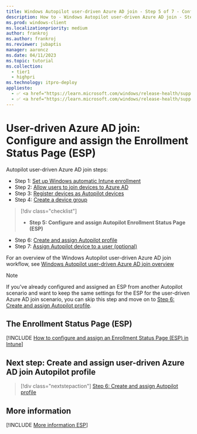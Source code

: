 ```yaml
---
title: Windows Autopilot user-driven Azure AD join - Step 5 of 7 - Configure and assign the Enrollment Status Page (ESP)
description: How to - Windows Autopilot user-driven Azure AD join - Step 5 of 7 - Configure and assign the Enrollment Status Page (ESP).
ms.prod: windows-client
ms.localizationpriority: medium
author: frankroj
ms.author: frankroj
ms.reviewer: jubaptis
manager: aaroncz
ms.date: 04/11/2023
ms.topic: tutorial
ms.collection: 
  - tier1
  - highpri
ms.technology: itpro-deploy
appliesto:
  - ✅ <a href="https://learn.microsoft.com/windows/release-health/supported-versions-windows-client" target="_blank">Windows 11</a>
  - ✅ <a href="https://learn.microsoft.com/windows/release-health/supported-versions-windows-client" target="_blank">Windows 10</a>
---
```


# User-driven Azure AD join: Configure and assign the Enrollment Status Page (ESP)

Autopilot user-driven Azure AD join steps:
- Step 1: [Set up Windows automatic Intune enrollment](azure-ad-join-automatic-enrollment.md)
- Step 2: [Allow users to join devices to Azure AD](azure-ad-join-allow-users-to-join.md)
- Step 3: [Register devices as Autopilot devices](azure-ad-join-register-device.md)
- Step 4: [Create a device group](azure-ad-join-device-group.md)
> [!div class="checklist"]
> - **Step 5: Configure and assign Autopilot Enrollment Status Page (ESP)**
- Step 6: [Create and assign Autopilot profile](azure-ad-join-autopilot-profile.md)
- Step 7: [Assign Autopilot device to a user (optional)](azure-ad-join-assign-device-to-user.md)

For an overview of the Windows Autopilot user-driven Azure AD join workflow, see [Windows Autopilot user-driven Azure AD join overview](azure-ad-join-workflow.md#workflow)

> [!NOTE]
>
> If you've already configured and assigned an ESP from another Autopilot scenario and want to keep the same settings for the ESP for the user-driven Azure AD join scenario, you can skip this step and move on to [Step 6: Create and assign Autopilot profile](azure-ad-join-autopilot-profile.md).

## The Enrollment Status Page (ESP)

[!INCLUDE [How to configure and assign an Enrollment Status Page (ESP) in Intune](../includes/configure-and-assign-esp.md)]

## Next step: Create and assign user-driven Azure AD join Autopilot profile

> [!div class="nextstepaction"]
> [Step 6: Create and assign Autopilot profile](azure-ad-join-autopilot-profile.md)

## More information

[!INCLUDE [More information ESP](../includes/more-info-esp.md)]
